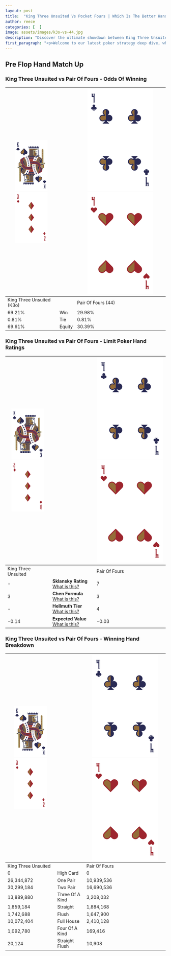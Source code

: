 ```yaml
---
layout: post
title:  "King Three Unsuited Vs Pocket Fours | Which Is The Better Hand In Poker? A Complete Guide"
author: reece
categories: [  ]
image: assets/images/k3o-vs-44.jpg
description: "Discover the ultimate showdown between King Three Unsuited and Pair Of Fours in poker! Uncover the odds, strategies, and scenarios where one hand triumphs over the other. Get ready to up your poker game with this thrilling analysis."
first_paragraph: "<p>Welcome to our latest poker strategy deep dive, where we're pitting two distinct hands against each other in a high-stakes showdown: King Three Unsuited vs Pair Of Fours.</p><p>In the dynamic world of poker, every decision counts, and knowing which hand holds the upper hand is key to your success at the table.</p><p>In this article, we'll dissect these two hands, explore the scenarios where one dominates the other, and equip you with the knowledge to make strategic choices that can tip the odds in your favor.</p><p>Get ready to unravel the intriguing dynamics of these poker hands and elevate your game to new heights.</p>"
---
```




[comment]: # (sp0)

## Pre Flop Hand Match Up

<div class="table hand-ratings" markdown="1"> 



### King Three Unsuited vs Pair Of Fours - Odds Of Winning


    
| ![image info](assets/images/hand1/K.png) ![image info](assets/images/hand1/3o.png) |  | ![image info](assets/images/hand2/4.png) ![image info](assets/images/hand2/4o.png) |
| -------- | -------- | -------- |
| King Three Unsuited (K3o) |  | Pair Of Fours (44) |
| 69.21% | Win | 29.98% |
| 0.81% | Tie | 0.81% |
| 69.61% | Equity | 30.39% |




[comment]: # (sp1)



### King Three Unsuited vs Pair Of Fours - Limit Poker Hand Ratings


    
| ![image info](assets/images/hand1/K.png) ![image info](assets/images/hand1/3o.png) |  | ![image info](assets/images/hand2/4.png) ![image info](assets/images/hand2/4o.png) |
| -------- | -------- | -------- |
| King Three Unsuited |  | Pair Of Fours |
| - | **Sklansky Rating** [What is this?](/sklansky-rating-explained) | 7 |
| 3 | **Chen Formula** [What is this?](/chen-formula-explained) | 3 |
| - | **Hellmuth Tier** [What is this?](/Hellmuth-tier-explained) | 4 |
| -0.14 | **Expected Value** [What is this?](/expected-value-explained) | -0.03 |




[comment]: # (sp2)



### King Three Unsuited vs Pair Of Fours - Winning Hand Breakdown


    
| ![image info](assets/images/hand1/K.png) ![image info](assets/images/hand1/3o.png) |  | ![image info](assets/images/hand2/4.png) ![image info](assets/images/hand2/4o.png) |
| -------- | -------- | -------- |
| King Three Unsuited |  | Pair Of Fours |
| 0 | High Card | 0 |
| 26,344,872 | One Pair | 10,939,536 |
| 30,299,184 | Two Pair | 16,690,536 |
| 13,889,880 | Three Of A Kind | 3,208,032 |
| 1,859,184 | Straight | 1,884,168 |
| 1,742,688 | Flush | 1,647,900 |
| 10,072,404 | Full House | 2,410,128 |
| 1,092,780 | Four Of A Kind | 169,416 |
| 20,124 | Straight Flush | 10,908 |




[comment]: # (sp3)



</div>

[comment]: # (sp4)



[comment]: # (sp5)


